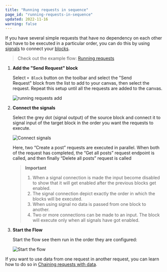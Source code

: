 ```yaml
---
title: "Running requests in sequence"
page_id: "running-requests-in-sequence"
updated: 2022-11-16
warning: false
---
```


If you have several simple requests that have no dependency on each other but have to be executed in a particular order, you can do this by using [signals](/postman-flows/core-concepts/connections/#signals) to connect your [blocks](/postman-flows/core-concepts/blocks/).

> Check out the example flow: [Running requests](https://www.postman.com/postman/workspace/example-flows/flow/6267f9315d367a64e7ba06e5)

1. **Add the "Send Request" block**

   Select `+ Block` button on the toolbar and select the "Send Request" block from the list to add to your canvas, then select the request. Repeat this setup until all the requests are added to the canvas.

   ![running requests add](https://assets.postman.com/postman-labs-docs/running-requests/running-add-requests.gif)

2. **Connect the signals**

   Select the grey dot (signal output) of the source block and connect it to signal input of the target block in the order you want the requests to execute.

   ![Connect signals](https://assets.postman.com/postman-labs-docs/running-requests/running-connect-signals.gif)

   Here, two “Create a post” requests are executed in parallel. When both of the request has completed, the “Get all posts” request endpoint is called, and then finally “Delete all posts” request is called

   > **Important**
   >
   > 1. When a signal connection is made the input become disabled to show that it will get enabled after the previous blocks get enabled.
   > 2. The signal connection depict exactly the order in which the blocks will be executed.
   > 3. When using signal no data is passed from one block to another.
   > 4. Two or more connections can be made to an input. The block will execute only when all signals have got enabled.

3. **Start the Flow**

   Start the flow see them run in the order they are configured:

   ![Start the flow](https://assets.postman.com/postman-labs-docs/running-requests/running-run-with-signals.gif)

If you want to use data from one request in another request, you can learn how to do so in [Chaining requests with data](/postman-flows/getting-started/chaining-requests-with-data/).
